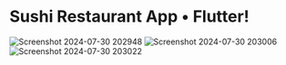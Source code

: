  # Sushi Restaurant App • Flutter!

![Screenshot 2024-07-30 202948](https://github.com/user-attachments/assets/da570bc2-19c4-4a93-a506-1e20f402e343)
![Screenshot 2024-07-30 203006](https://github.com/user-attachments/assets/b9334407-1649-4e2a-8e06-c222ed33c227)
![Screenshot 2024-07-30 203022](https://github.com/user-attachments/assets/b58ec241-850d-41f3-8a09-9f85a53c1118)

